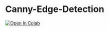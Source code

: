 # Canny-Edge-Detection

[![Open In Colab](https://colab.research.google.com/assets/colab-badge.svg)](https://colab.research.google.com/drive/1CQE3caDO0QHsEhXT2v96EVKj7e_Yst1Q?usp=sharing)
